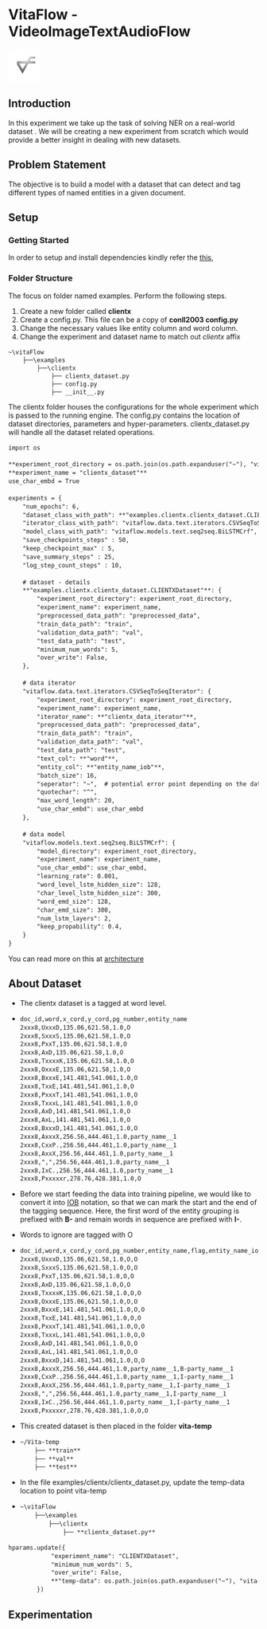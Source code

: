 
# VitaFlow - VideoImageTextAudioFlow
 ![](../../vitaflow-icon.png)


## Introduction

In this experiment we take up the task of solving NER on a real-world dataset . 
We will be creating a new experiment from scratch which would provide a better insight in dealing with new datasets. 

## Problem Statement

The objective is to build a model with a dataset that can detect and tag different types of named entities in a given document.



## Setup

### Getting Started

In order to setup and install dependencies kindly refer the [this](examples/conll2003/README.md),

### Folder Structure

The focus on folder named examples. Perform the following steps.

1. Create  a new folder called **clientx** 
2. Create a config.py. This file can be a copy of **conll2003 config.py** 
3. Change the necessary values like entity column and word column. 
4. Change the experiment and dataset name to match out *clientx* affix

```
~\vitaFlow
    ├──\examples
        ├──\clientx
            ├── clientx_dataset.py
            ├── config.py
            ├── __init__.py

```

The clientx folder houses the configurations for the whole experiment which is passed to the running engine.
The config.py contains the location of  dataset directories, parameters and hyper-parameters. clientx_dataset.py will handle all the dataset related operations.

```reStructuredText
import os

**experiment_root_directory = os.path.join(os.path.expanduser("~"), "vitaFlow-clientx/")**
**experiment_name = "clientx_dataset"**
use_char_embd = True

experiments = {
    "num_epochs": 6,
    "dataset_class_with_path": **"examples.clientx.clientx_dataset.CLIENTXDataset"**,
    "iterator_class_with_path": "vitaflow.data.text.iterators.CSVSeqToSeqIterator",
    "model_class_with_path": "vitaflow.models.text.seq2seq.BiLSTMCrf",
    "save_checkpoints_steps" : 50,
    "keep_checkpoint_max" : 5,
    "save_summary_steps" : 25,
    "log_step_count_steps" : 10,

    # dataset - details
    **"examples.clientx.clientx_dataset.CLIENTXDataset"**: {
        "experiment_root_directory": experiment_root_directory,
        "experiment_name": experiment_name,
        "preprocessed_data_path": "preprocessed_data",
        "train_data_path": "train",
        "validation_data_path": "val",
        "test_data_path": "test",
        "minimum_num_words": 5,
        "over_write": False,
    },

    # data iterator
    "vitaflow.data.text.iterators.CSVSeqToSeqIterator": {
        "experiment_root_directory": experiment_root_directory,
        "experiment_name": experiment_name,
        "iterator_name": **"clientx_data_iterator"**,
        "preprocessed_data_path": "preprocessed_data",
        "train_data_path": "train",
        "validation_data_path": "val",
        "test_data_path": "test",
        "text_col": **"word"**,
        "entity_col": **"entity_name_iob"**,
        "batch_size": 16,
        "seperator": "~",  # potential error point depending on the dataset
        "quotechar": "^",
        "max_word_length": 20,
        "use_char_embd": use_char_embd
    },

    # data model
    "vitaflow.models.text.seq2seq.BiLSTMCrf": {
        "model_directory": experiment_root_directory,
        "experiment_name": experiment_name,
        "use_char_embd": use_char_embd,
        "learning_rate": 0.001,
        "word_level_lstm_hidden_size": 128,
        "char_level_lstm_hidden_size": 300,
        "word_emd_size": 128,
        "char_emd_size": 300,
        "num_lstm_layers": 2,
        "keep_propability": 0.4,
    }
}
```



You can read more on this at [architecture]()

## About Dataset 

- The clientx dataset is a tagged at word level. 

- ```reStructuredText
  doc_id,word,x_cord,y_cord,pg_number,entity_name
  2xxx8,UxxxD,135.06,621.58,1.0,O
  2xxx8,SxxxS,135.06,621.58,1.0,O
  2xxx8,PxxT,135.06,621.58,1.0,O
  2xxx8,AxD,135.06,621.58,1.0,O
  2xxx8,TxxxxK,135.06,621.58,1.0,O
  2xxx8,OxxxE,135.06,621.58,1.0,O
  2xxx8,BxxxE,141.481,541.061,1.0,O
  2xxx8,TxxE,141.481,541.061,1.0,O
  2xxx8,PxxxT,141.481,541.061,1.0,O
  2xxx8,TxxxL,141.481,541.061,1.0,O
  2xxx8,AxD,141.481,541.061,1.0,O
  2xxx8,AxL,141.481,541.061,1.0,O
  2xxx8,BxxxD,141.481,541.061,1.0,O
  2xxx8,AxxxX,256.56,444.461,1.0,party_name__1
  2xxx8,CxxP.,256.56,444.461,1.0,party_name__1
  2xxx8,AxxX,256.56,444.461,1.0,party_name__1
  2xxx8,",",256.56,444.461,1.0,party_name__1
  2xxx8,IxC.,256.56,444.461,1.0,party_name__1
  2xxx8,Pxxxxxr,278.76,428.381,1.0,O
  ```

- Before we start feeding the data into training pipeline, we would like to convert it into [IOB](https://en.wikipedia.org/wiki/Inside%E2%80%93outside%E2%80%93beginning_(tagging)) notation, so that we can mark the start and the end of the tagging sequence.  Here, the first word of the entity grouping is prefixed with **B-** and remain words in sequence are prefixed with **I-**. 

- Words to ignore are tagged with O 

- ```reStructuredText
  doc_id,word,x_cord,y_cord,pg_number,entity_name,flag,entity_name_iob
  2xxx8,UxxxD,135.06,621.58,1.0,O,O
  2xxx8,SxxxS,135.06,621.58,1.0,O,O
  2xxx8,PxxT,135.06,621.58,1.0,O,O
  2xxx8,AxD,135.06,621.58,1.0,O,O
  2xxx8,TxxxxK,135.06,621.58,1.0,O,O
  2xxx8,OxxxE,135.06,621.58,1.0,O,O
  2xxx8,BxxxE,141.481,541.061,1.0,O,O
  2xxx8,TxxE,141.481,541.061,1.0,O,O
  2xxx8,PxxxT,141.481,541.061,1.0,O,O
  2xxx8,TxxxL,141.481,541.061,1.0,O,O
  2xxx8,AxD,141.481,541.061,1.0,O,O
  2xxx8,AxL,141.481,541.061,1.0,O,O
  2xxx8,BxxxD,141.481,541.061,1.0,O,O
  2xxx8,AxxxX,256.56,444.461,1.0,party_name__1,B-party_name__1
  2xxx8,CxxP.,256.56,444.461,1.0,party_name__1,I-party_name__1
  2xxx8,AxxX,256.56,444.461,1.0,party_name__1,I-party_name__1
  2xxx8,",",256.56,444.461,1.0,party_name__1,I-party_name__1
  2xxx8,IxC.,256.56,444.461,1.0,party_name__1,I-party_name__1
  2xxx8,Pxxxxxr,278.76,428.381,1.0,O,O
  ```

- This created dataset is then placed in the folder **vita-temp**

- ```reStructuredText
  ~/Vita-temp
      ├── **train**
      ├── **val**
      ├── **test**
  ```

- In the file examples/clientx/clientx_dataset.py, update the temp-data location to point  vita-temp

- ```reStructuredText
  ~\vitaFlow
      ├──\examples
          ├──\clientx
              ├── **clientx_dataset.py**
  ```


```reStructuredText
hparams.update({
            "experiment_name": "CLIENTXDataset",
            "minimum_num_words": 5,
            "over_write": False,
            **"temp-data": os.path.join(os.path.expanduser("~"), "vita-temp/"),**
        })	
```

## Experimentation

## 
